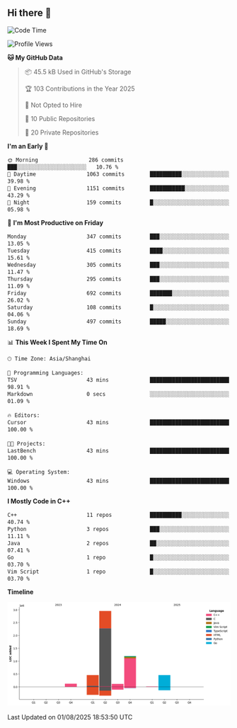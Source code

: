 ## Hi there 👋

<!--  ![Top Langs](https://github-readme-stats.vercel.app/api/top-langs/?username=ScottZhang812) -->

<!--START_SECTION:waka-->
![Code Time](http://img.shields.io/badge/Code%20Time-101%20hrs%2028%20mins-blue)

![Profile Views](http://img.shields.io/badge/Profile%20Views-0-blue)

**🐱 My GitHub Data** 

> 📦 45.5 kB Used in GitHub's Storage 
 > 
> 🏆 103 Contributions in the Year 2025
 > 
> 🚫 Not Opted to Hire
 > 
> 📜 10 Public Repositories 
 > 
> 🔑 20 Private Repositories 
 > 
**I'm an Early 🐤** 

```text
🌞 Morning                286 commits         ███░░░░░░░░░░░░░░░░░░░░░░   10.76 % 
🌆 Daytime                1063 commits        ██████████░░░░░░░░░░░░░░░   39.98 % 
🌃 Evening                1151 commits        ███████████░░░░░░░░░░░░░░   43.29 % 
🌙 Night                  159 commits         █░░░░░░░░░░░░░░░░░░░░░░░░   05.98 % 
```
📅 **I'm Most Productive on Friday** 

```text
Monday                   347 commits         ███░░░░░░░░░░░░░░░░░░░░░░   13.05 % 
Tuesday                  415 commits         ████░░░░░░░░░░░░░░░░░░░░░   15.61 % 
Wednesday                305 commits         ███░░░░░░░░░░░░░░░░░░░░░░   11.47 % 
Thursday                 295 commits         ███░░░░░░░░░░░░░░░░░░░░░░   11.09 % 
Friday                   692 commits         ███████░░░░░░░░░░░░░░░░░░   26.02 % 
Saturday                 108 commits         █░░░░░░░░░░░░░░░░░░░░░░░░   04.06 % 
Sunday                   497 commits         █████░░░░░░░░░░░░░░░░░░░░   18.69 % 
```


📊 **This Week I Spent My Time On** 

```text
🕑︎ Time Zone: Asia/Shanghai

💬 Programming Languages: 
TSV                      43 mins             █████████████████████████   98.91 % 
Markdown                 0 secs              ░░░░░░░░░░░░░░░░░░░░░░░░░   01.09 % 

🔥 Editors: 
Cursor                   43 mins             █████████████████████████   100.00 % 

🐱‍💻 Projects: 
LastBench                43 mins             █████████████████████████   100.00 % 

💻 Operating System: 
Windows                  43 mins             █████████████████████████   100.00 % 
```

**I Mostly Code in C++** 

```text
C++                      11 repos            ██████████░░░░░░░░░░░░░░░   40.74 % 
Python                   3 repos             ███░░░░░░░░░░░░░░░░░░░░░░   11.11 % 
Java                     2 repos             ██░░░░░░░░░░░░░░░░░░░░░░░   07.41 % 
Go                       1 repo              █░░░░░░░░░░░░░░░░░░░░░░░░   03.70 % 
Vim Script               1 repo              █░░░░░░░░░░░░░░░░░░░░░░░░   03.70 % 
```



**Timeline**

![Lines of Code chart](https://raw.githubusercontent.com/ScottZhang812/ScottZhang812/main/assets/bar_graph.png)


 Last Updated on 01/08/2025 18:53:50 UTC
<!--END_SECTION:waka-->


<!--
**ScottZhang812/ScottZhang812** is a ✨ _special_ ✨ repository because its `README.md` (this file) appears on your GitHub profile.

Here are some ideas to get you started:

- 🔭 I’m currently working on ...
- 🌱 I’m currently learning ...
- 👯 I’m looking to collaborate on ...
- 🤔 I’m looking for help with ...
- 💬 Ask me about ...
- 📫 How to reach me: ...
- 😄 Pronouns: ...
- ⚡ Fun fact: ...
-->
